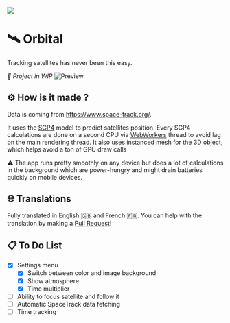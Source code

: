 ![](https://github.com/PainOchoco/Orbital/actions/workflows/deploy.yml/badge.svg)

# 🛰️ Orbital

Tracking satellites has never been this easy.

_🚧 Project in WIP_
![Preview](https://user-images.githubusercontent.com/47084457/218479857-c67fc237-258b-4739-96bd-ba3bf6a6d936.png)

## ⚙️ How is it made ?

Data is coming from https://www.space-track.org/.

It uses the [SGP4](https://en.wikipedia.org/wiki/Simplified_perturbations_models) model to predict satellites position. Every SGP4 calculations are done on a second CPU via [WebWorkers](https://developer.mozilla.org/en-US/docs/Web/API/Web_Workers_API/Using_web_workers) thread to avoid lag on the main rendering thread.
It also uses instanced mesh for the 3D object, which helps avoid a ton of GPU draw calls

⚠️ The app runs pretty smoothly on any device but does a lot of calculations in the background which are power-hungry and might drain batteries quickly on mobile devices.

## 🌐 Translations

Fully translated in English 🇬🇧 and French 🇫🇷.
You can help with the translation by making a [Pull Request]("https://github.com/PainOchoco/Orbital/pulls")!

## 📋 To Do List

-   [x] Settings menu
    -   [x] Switch between color and image background
    -   [x] Show atmosphere
    -   [x] Time multiplier
-   [ ] Ability to focus satellite and follow it
-   [ ] Automatic SpaceTrack data fetching
-   [ ] Time tracking
